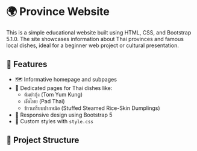 # 🌍 Province Website

This is a simple educational website built using HTML, CSS, and Bootstrap 5.1.0. The site showcases information about Thai provinces and famous local dishes, ideal for a beginner web project or cultural presentation.

## 📌 Features

- 🗺️ Informative homepage and subpages
- 🍜 Dedicated pages for Thai dishes like:
  - ต้มยำกุ้ง (Tom Yum Kung)
  - ผัดไทย (Pad Thai)
  - ข้าวเกรียบปากหม้อ (Stuffed Steamed Rice-Skin Dumplings)
- 📱 Responsive design using Bootstrap 5
- 🎨 Custom styles with `style.css`

## 📁 Project Structure

